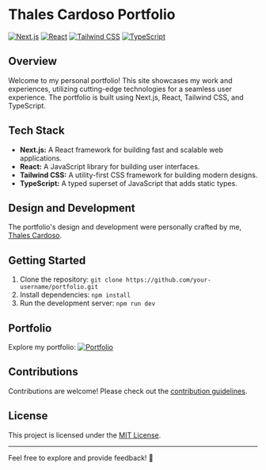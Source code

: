 # Thales Cardoso Portfolio

[![Next.js](https://img.shields.io/badge/Next.js-%23404d59?style=for-the-badge&logo=next.js&logoColor=white)](https://nextjs.org/)
[![React](https://img.shields.io/badge/React-%2320232a?style=for-the-badge&logo=react&logoColor=%2361DAFB)](https://reactjs.org/)
[![Tailwind CSS](https://img.shields.io/badge/Tailwind%20CSS-%231a202c?style=for-the-badge&logo=tailwind-css&logoColor=white)](https://tailwindcss.com/)
[![TypeScript](https://img.shields.io/badge/TypeScript-%233178c6?style=for-the-badge&logo=typescript&logoColor=white)](https://www.typescriptlang.org/)

## Overview

Welcome to my personal portfolio! This site showcases my work and experiences, utilizing cutting-edge technologies for a seamless user experience. The portfolio is built using Next.js, React, Tailwind CSS, and TypeScript.

## Tech Stack

- **Next.js:** A React framework for building fast and scalable web applications.
- **React:** A JavaScript library for building user interfaces.
- **Tailwind CSS:** A utility-first CSS framework for building modern designs.
- **TypeScript:** A typed superset of JavaScript that adds static types.

## Design and Development

The portfolio's design and development were personally crafted by me, [Thales Cardoso](https://thalescardoso.dev/).

## Getting Started

1. Clone the repository: `git clone https://github.com/your-username/portfolio.git`
2. Install dependencies: `npm install`
3. Run the development server: `npm run dev`

## Portfolio

Explore my portfolio: [![Portfolio](https://img.shields.io/badge/Visit%20Portfolio-%2341B883?style=for-the-badge)](https://thalescardoso.dev/)

## Contributions

Contributions are welcome! Please check out the [contribution guidelines](CONTRIBUTING.md).

## License

This project is licensed under the [MIT License](LICENSE).

---

Feel free to explore and provide feedback! 🚀
